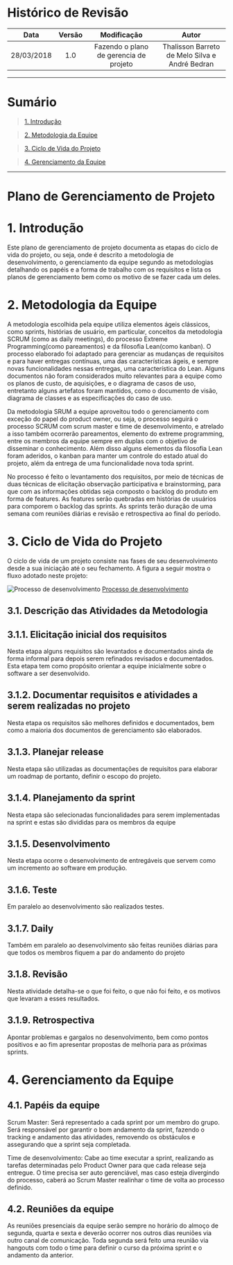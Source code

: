 # Histórico de Revisão

|    Data    | Versão |                                         Modificação                                        |                Autor                |
|:----------:|:------:|:----------------------------------------------------------------------------------------:|:-----------------------------------:|
| 28/03/2018 | 1.0 | Fazendo o plano de gerencia de projeto  | Thalisson Barreto de Melo Silva e André Bedran |

***

# Sumário

>[1. Introdução](#1-introdução)

>[2. Metodologia da Equipe](#2-metodologia-da-equipe)

>[3. Ciclo de Vida do Projeto](#3-ciclo-de-vida-do-projeto)

>[4. Gerenciamento da Equipe](#4-gerenciamento-da-equipe)




***

# Plano de Gerenciamento de Projeto

# 1. Introdução

Este plano de gerenciamento de projeto documenta as etapas do ciclo de vida do projeto, ou seja, onde é descrito a metodologia de desenvolvimento, o gerenciamento da equipe segundo as metodologias detalhando os papéis e a forma de trabalho com os requisitos e lista os planos de gerenciamento bem como os motivo de se fazer cada um deles.

  

# 2. Metodologia da Equipe

A metodologia escolhida pela equipe utiliza elementos ágeis clássicos, como sprints, histórias de usuário, em particular, conceitos da metodologia SCRUM (como as daily meetings), do processo Extreme Programming(como pareamentos) e da filosofia Lean(como kanban). O processo elaborado foi adaptado para gerenciar as mudanças de requisitos e para haver entregas contínuas, uma das características ágeis, e sempre novas funcionalidades nessas entregas, uma característica do Lean. Alguns documentos não foram considerados muito relevantes para a equipe como os planos de custo, de aquisições, e o diagrama de casos de uso, entretanto alguns artefatos foram mantidos, como o documento de visão, diagrama de classes e as especificações do caso de uso.

  

Da metodologia SRUM a equipe aproveitou todo o gerenciamento com exceção do papel do product owner, ou seja, o processo seguirá o processo SCRUM com scrum master e time de desenvolvimento, e atrelado a isso também ocorrerão pareamentos, elemento do extreme programming, entre os membros da equipe sempre em duplas com o objetivo de disseminar o conhecimento. Além disso alguns elementos da filosofia Lean foram aderidos, o kanban para manter um controle do estado atual do projeto, além da entrega de uma funcionalidade nova toda sprint.

  

No processo é feito o levantamento dos requisitos, por meio de técnicas de duas técnicas de elicitação observação participativa e brainstorming, para que com as informações obtidas seja composto o backlog do produto em forma de features. As features serão quebradas em histórias de usuários para comporem o backlog das sprints. As sprints terão duração de uma semana com reuniões diárias e revisão e retrospectiva ao final do período.

# 3. Ciclo de Vida do Projeto 

O ciclo de vida de um projeto consiste nas fases de seu desenvolvimento desde a sua iniciação até o seu fechamento. A figura a seguir mostra o fluxo adotado neste projeto:

![Processo de desenvolvimento](https://i.imgur.com/STNWyXx.png)
[Processo de desenvolvimento](https://i.imgur.com/STNWyXx.png)
  

## 3.1. Descrição das Atividades da Metodologia

## 3.1.1. Elicitação inicial dos requisitos

Nesta etapa alguns requisitos são levantados e documentados ainda de forma informal para depois serem refinados revisados e documentados. Esta etapa tem como propósito orientar a equipe inicialmente sobre o software a ser desenvolvido.

## 3.1.2. Documentar requisitos e atividades a serem realizadas no projeto

Nesta etapa os requisitos são melhores definidos e documentados, bem como a maioria dos documentos de gerenciamento são elaborados.

## 3.1.3. Planejar release

Nesta etapa são utilizadas as documentações de requisitos para elaborar um roadmap de portanto, definir o escopo do projeto.

## 3.1.4. Planejamento da sprint

Nesta etapa são selecionadas funcionalidades para serem implementadas na sprint e estas são divididas para os membros da equipe

## 3.1.5. Desenvolvimento

Nesta etapa ocorre o desenvolvimento de entregáveis que servem como um incremento ao software em produção.

## 3.1.6. Teste

Em paralelo ao desenvolvimento são realizados testes.

## 3.1.7. Daily

Também em paralelo ao desenvolvimento são feitas reuniões diárias para que todos os membros fiquem a par do andamento do projeto

## 3.1.8. Revisão

Nesta atividade detalha-se o que foi feito, o que não foi feito, e os motivos que levaram a esses resultados.

## 3.1.9. Retrospectiva

Apontar problemas e gargalos no desenvolvimento, bem como pontos positivos e ao fim apresentar propostas de melhoria para as próximas sprints.

# 4. Gerenciamento da Equipe

## 4.1. Papéis da equipe

Scrum Master: Será representado a cada sprint por um membro do grupo. Será responsável por garantir o bom andamento da sprint, fazendo o tracking e andamento das atividades, removendo os obstáculos e assegurando que a sprint seja completada.

  

Time de desenvolvimento: Cabe ao time executar a sprint, realizando as tarefas determinadas pelo Product Owner para que cada release seja entregue. O time precisa ser auto gerenciável, mas caso esteja divergindo do processo, caberá ao Scrum Master realinhar o time de volta ao processo definido.

  

## 4.2. Reuniões da equipe

As reuniões presenciais da equipe serão sempre no horário do almoço de segunda, quarta e sexta e deverão ocorrer nos outros dias reuniões via outro canal de comunicação. Toda segunda será feito uma reunião via hangouts com todo o time para definir o curso da próxima sprint e o andamento da anterior.

  
  

